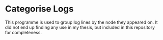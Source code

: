 # Categorise Logs

This programme is used to group log lines by the node they appeared on.
It did not end up finding any use in my thesis, but included in this repository for completeness.